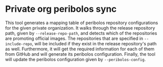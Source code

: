 # Private org peribolos sync

This tool generates a mapping table of peribolos repository configurations for the given private
organization. 
It walks through the release repository path, given by `--release-repo-path`, and detects which of the repositories
are promoting official images. The repositories that are specified in `--include-repo`, will be included if they exist in the release repository's path as well. Furthermore, it will get the required information for each of them from GitHub
and will generate its peribolos configuration.
Finally, the tool will update the peribolos configuration given by `--peribolos-config`.
